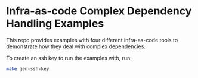 # Infra-as-code Complex Dependency Handling Examples

This repo provides examples with four different infra-as-code tools to demonstrate how they deal with complex dependencies.

To create an ssh key to run the examples with, run:
```bash
make gen-ssh-key
```
